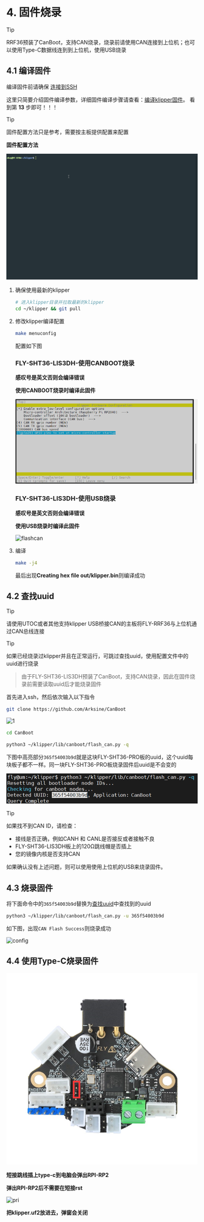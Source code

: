 # 4. 固件烧录

> [!TIP]
> RRF36预装了CanBoot，支持CAN烧录，烧录前请使用CAN连接到上位机；也可以使用Type-C数据线连到到上位机，使用USB烧录

## 4.1 编译固件

编译固件前请确保 [连接到SSH](/board/fly_pi/FLY_π_description5 "点击即可跳转")

这里只简要介绍固件编译参数，详细固件编译步骤请查看：[编译klipper固件](/board/fly_super8/firmware?id=_1-编译klipper固件 "点击即可跳转")。 看到第 **13** 步即可！！！

> [!TIP]
> 固件配置方法只是参考，需要按主板提供配置来配置

**固件配置方法**

![MAKE](../../images/adv/make.gif)

1. 确保使用最新的klipper

    ```bash
    # 进入klipper目录并拉取最新的klipper
    cd ~/klipper && git pull
    ```

2. 修改klipper编译配置

    ```bash
    make menuconfig
    ```

    配置如下图

    <!-- tabs:start -->

    

    ### **FLY-SHT36-LIS3DH-使用CANBOOT烧录**

    **感叹号是英文否则会编译错误**

    **使用CANBOOT烧录时编译此固件**

    ![flashcan](../../images/boards/fly_rrf/flash1.png)
    
    ### **FLY-SHT36-LIS3DH-使用USB烧录**
    
    **感叹号是英文否则会编译错误**
    
    **使用USB烧录时编译此固件**
    
    ![flashcan](../../images/boards/fly_rrf36/flash.png)
    
    <!-- tabs:end -->
3. 编译

    ```bash
    make -j4
    ```

     最后出现**Creating hex file out/klipper.bin**则编译成功

## 4.2 查找uuid

> [!TIP]
> 请使用UTOC或者其他支持klipper USB桥接CAN的主板将FLY-RRF36与上位机通过CAN总线连接

> [!TIP]
> 如果已经烧录过klipper并且在正常运行，可跳过查找uuid，使用配置文件中的uuid进行烧录

> 由于FLY-SHT36-LIS3DH预装了CanBoot，支持CAN烧录，因此在固件烧录前需要读取uuid后才能烧录固件

首先进入ssh，然后依次输入以下指令

```bash
git clone https://github.com/Arksine/CanBoot
```

![1](../../images/boards/fly_sht_v2/1.png)

```bash
cd CanBoot
```

```bash
python3 ~/klipper/lib/canboot/flash_can.py -q
```

下图中高亮部分``365f54003b9d``就是这块FLY-SHT36-PRO板的uuid，这个uuid每块板子都不一样。同一块FLY-SHT36-PRO板烧录固件后uuid是不会变的

![config](../../images/boards/fly_sht_v2/uuid.png ":no-zooom")

> [!TIP]
> 如果找不到CAN ID，请检查：

* 接线是否正确，例如CANH 和 CANL是否接反或者接触不良
* FLY-SHT36-LIS3DH板上的120Ω跳线帽是否插上
* 您的镜像内核是否支持CAN

如果确认没有上述问题，则可以使用使用上位机的USB来烧录固件。

## 4.3 烧录固件

将下面命令中的``365f54003b9d``替换为[查找uuid](#_2-查找uuid "点击即可跳转")中查找到的uuid

```bash
python3 ~/klipper/lib/canboot/flash_can.py -u 365f54003b9d
```

如下图，出现``CAN Flash Success``则烧录成功

![config](../../images/boards/fly_sht_v2/flash.png ":no-zooom")

## 4.4 使用Type-C烧录固件

![rst](../../images/boards/fly_rrf/rst.png)

**短接跳线插上type-c到电脑会弹出RPI-RP2**

**弹出RPI-RP2后不需要在短接rst**

![pri](../../images/boards/fly_sht36_pro/pri.png)

**把klipper.uf2放进去，弹窗会关闭**

